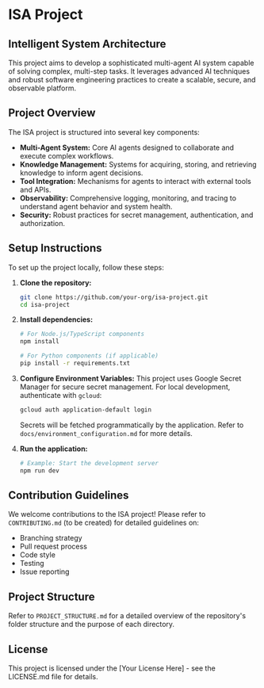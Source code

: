 # ISA Project

## Intelligent System Architecture

This project aims to develop a sophisticated multi-agent AI system capable of solving complex, multi-step tasks. It leverages advanced AI techniques and robust software engineering practices to create a scalable, secure, and observable platform.

## Project Overview

The ISA project is structured into several key components:

*   **Multi-Agent System:** Core AI agents designed to collaborate and execute complex workflows.
*   **Knowledge Management:** Systems for acquiring, storing, and retrieving knowledge to inform agent decisions.
*   **Tool Integration:** Mechanisms for agents to interact with external tools and APIs.
*   **Observability:** Comprehensive logging, monitoring, and tracing to understand agent behavior and system health.
*   **Security:** Robust practices for secret management, authentication, and authorization.

## Setup Instructions

To set up the project locally, follow these steps:

1.  **Clone the repository:**
    ```bash
    git clone https://github.com/your-org/isa-project.git
    cd isa-project
    ```

2.  **Install dependencies:**
    ```bash
    # For Node.js/TypeScript components
    npm install

    # For Python components (if applicable)
    pip install -r requirements.txt
    ```

3.  **Configure Environment Variables:**
    This project uses Google Secret Manager for secure secret management. For local development, authenticate with `gcloud`:
    ```bash
    gcloud auth application-default login
    ```
    Secrets will be fetched programmatically by the application. Refer to `docs/environment_configuration.md` for more details.

4.  **Run the application:**
    ```bash
    # Example: Start the development server
    npm run dev
    ```

## Contribution Guidelines

We welcome contributions to the ISA project! Please refer to `CONTRIBUTING.md` (to be created) for detailed guidelines on:

*   Branching strategy
*   Pull request process
*   Code style
*   Testing
*   Issue reporting

## Project Structure

Refer to `PROJECT_STRUCTURE.md` for a detailed overview of the repository's folder structure and the purpose of each directory.

## License

This project is licensed under the [Your License Here] - see the LICENSE.md file for details.
